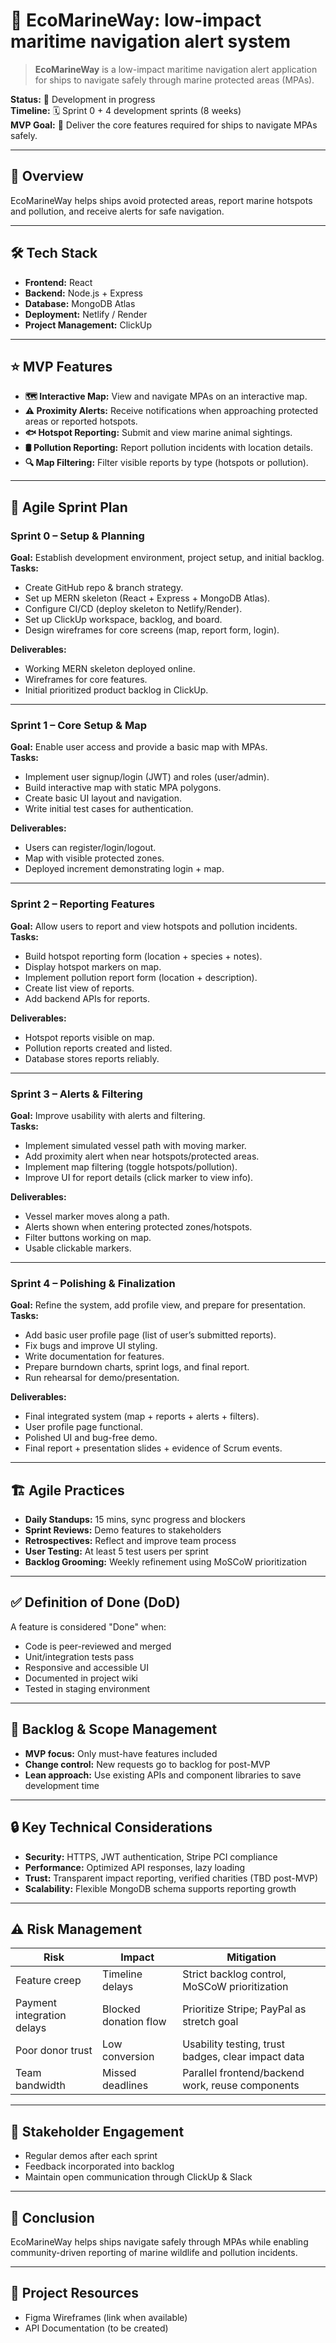 # 🌊 EcoMarineWay: low-impact maritime navigation alert system

> **EcoMarineWay** is a low-impact maritime navigation alert application for ships to navigate safely through marine protected areas (MPAs).

**Status:** 🚧 Development in progress  
**Timeline:** 🗓️ Sprint 0 + 4 development sprints (8 weeks)  
**MVP Goal:** 🎯 Deliver the core features required for ships to navigate MPAs safely.

---

## 📝 Overview
EcoMarineWay helps ships avoid protected areas, report marine hotspots and pollution, and receive alerts for safe navigation.

---

## 🛠️ Tech Stack
- **Frontend:** React  
- **Backend:** Node.js + Express  
- **Database:** MongoDB Atlas  
- **Deployment:** Netlify / Render  
- **Project Management:** ClickUp  

---

## ⭐ MVP Features
- **🗺️ Interactive Map:** View and navigate MPAs on an interactive map.  
- **⚠️ Proximity Alerts:** Receive notifications when approaching protected areas or reported hotspots.  
- **🐟 Hotspot Reporting:** Submit and view marine animal sightings.  
- **🛢️ Pollution Reporting:** Report pollution incidents with location details.  
- **🔍 Map Filtering:** Filter visible reports by type (hotspots or pollution).  

---

## 🚀 Agile Sprint Plan

### Sprint 0 – Setup & Planning
**Goal:** Establish development environment, project setup, and initial backlog.  
**Tasks:**
- Create GitHub repo & branch strategy.  
- Set up MERN skeleton (React + Express + MongoDB Atlas).  
- Configure CI/CD (deploy skeleton to Netlify/Render).  
- Set up ClickUp workspace, backlog, and board.  
- Design wireframes for core screens (map, report form, login).  

**Deliverables:**
- Working MERN skeleton deployed online.  
- Wireframes for core features.  
- Initial prioritized product backlog in ClickUp.  

---

### Sprint 1 – Core Setup & Map
**Goal:** Enable user access and provide a basic map with MPAs.  
**Tasks:**
- Implement user signup/login (JWT) and roles (user/admin).  
- Build interactive map with static MPA polygons.  
- Create basic UI layout and navigation.  
- Write initial test cases for authentication.  

**Deliverables:**
- Users can register/login/logout.  
- Map with visible protected zones.  
- Deployed increment demonstrating login + map.  

---

### Sprint 2 – Reporting Features
**Goal:** Allow users to report and view hotspots and pollution incidents.  
**Tasks:**
- Build hotspot reporting form (location + species + notes).  
- Display hotspot markers on map.  
- Implement pollution report form (location + description).  
- Create list view of reports.  
- Add backend APIs for reports.  

**Deliverables:**
- Hotspot reports visible on map.  
- Pollution reports created and listed.  
- Database stores reports reliably.  

---

### Sprint 3 – Alerts & Filtering
**Goal:** Improve usability with alerts and filtering.  
**Tasks:**
- Implement simulated vessel path with moving marker.  
- Add proximity alert when near hotspots/protected areas.  
- Implement map filtering (toggle hotspots/pollution).  
- Improve UI for report details (click marker to view info).  

**Deliverables:**
- Vessel marker moves along a path.  
- Alerts shown when entering protected zones/hotspots.  
- Filter buttons working on map.  
- Usable clickable markers.  

---

### Sprint 4 – Polishing & Finalization
**Goal:** Refine the system, add profile view, and prepare for presentation.  
**Tasks:**
- Add basic user profile page (list of user’s submitted reports).  
- Fix bugs and improve UI styling.  
- Write documentation for features.  
- Prepare burndown charts, sprint logs, and final report.  
- Run rehearsal for demo/presentation.  

**Deliverables:**
- Final integrated system (map + reports + alerts + filters).  
- User profile page functional.  
- Polished UI and bug-free demo.  
- Final report + presentation slides + evidence of Scrum events.  

---

## 🏗️ Agile Practices
- **Daily Standups:** 15 mins, sync progress and blockers  
- **Sprint Reviews:** Demo features to stakeholders  
- **Retrospectives:** Reflect and improve team process  
- **User Testing:** At least 5 test users per sprint  
- **Backlog Grooming:** Weekly refinement using MoSCoW prioritization  

---

## ✅ Definition of Done (DoD)
A feature is considered "Done" when:
- Code is peer-reviewed and merged  
- Unit/integration tests pass  
- Responsive and accessible UI  
- Documented in project wiki  
- Tested in staging environment  

---

## 📌 Backlog & Scope Management
- **MVP focus:** Only must-have features included  
- **Change control:** New requests go to backlog for post-MVP  
- **Lean approach:** Use existing APIs and component libraries to save development time  

---

## 🔒 Key Technical Considerations
- **Security:** HTTPS, JWT authentication, Stripe PCI compliance  
- **Performance:** Optimized API responses, lazy loading  
- **Trust:** Transparent impact reporting, verified charities (TBD post-MVP)  
- **Scalability:** Flexible MongoDB schema supports reporting growth  

---

## ⚠️ Risk Management

| Risk | Impact | Mitigation |
|------|--------|------------|
| Feature creep | Timeline delays | Strict backlog control, MoSCoW prioritization |
| Payment integration delays | Blocked donation flow | Prioritize Stripe; PayPal as stretch goal |
| Poor donor trust | Low conversion | Usability testing, trust badges, clear impact data |
| Team bandwidth | Missed deadlines | Parallel frontend/backend work, reuse components |

---

## 🤝 Stakeholder Engagement
- Regular demos after each sprint  
- Feedback incorporated into backlog  
- Maintain open communication through ClickUp & Slack  

---

## 🎯 Conclusion
EcoMarineWay helps ships navigate safely through MPAs while enabling community-driven reporting of marine wildlife and pollution incidents.  

---

## 📂 Project Resources
- Figma Wireframes (link when available)  
- API Documentation (to be created)
